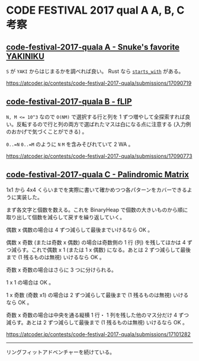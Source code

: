 # CODE FESTIVAL 2017 qual A A, B, C 考察

## [code-festival-2017-quala A - Snuke's favorite YAKINIKU](https://atcoder.jp/contests/code-festival-2017-quala/tasks/code_festival_2017_quala_a)

`S` が `YAKI` からはじまるかを調べれば良い。 Rust なら [`starts_with`](https://doc.rust-lang.org/std/primitive.str.html#method.starts_with) がある。

<https://atcoder.jp/contests/code-festival-2017-quala/submissions/17090719>

## [code-festival-2017-quala B - fLIP](https://atcoder.jp/contests/code-festival-2017-quala/tasks/code_festival_2017_quala_b)

`N, M <= 10^3` なので `O(NM)` で選択する行と列を 1 ずつ増やして全探索すれば良い。反転するので行と列の両方で選ばれたマスは白になる点に注意する (入力例のおかげで気づくことができる) 。

`0..=N` `0..=M` のように `N` `M` を含みそびれていて 2 WA 。

<https://atcoder.jp/contests/code-festival-2017-quala/submissions/17090773>

## [code-festival-2017-quala C - Palindromic Matrix](https://atcoder.jp/contests/code-festival-2017-quala/tasks/code_festival_2017_quala_c)

1x1 から 4x4 くらいまでを実際に書いて確かめつつ各パターンをカバーできるように実装した。

まず各文字と個数を数える。これを BinaryHeap で個数の大きいものから順に取り出して個数を減らして戻すを繰り返していく。

偶数 x 偶数の場合は 4 ずつ減らして最後までいけるなら OK 。

偶数 x 奇数 (または奇数 x 偶数) の場合は奇数側の 1 行 (列) を残してほかは 4 ずつ減らす。これで偶数 x 1 (または 1 x 偶数) になる。あとは 2 ずつ減らして最後まで (1 残るものは無視) いけるなら OK 。

奇数 x 奇数の場合はさらに 3 つに分けられる。

1 x 1 の場合は OK 。

1 x 奇数 (奇数 x1) の場合は 2 ずつ減らして最後まで (1 残るものは無視) いけるなら OK 。

奇数 x 奇数の場合は中央を通る縦横 1 行・ 1 列を残した他のマス分だけ 4 ずつ減らす。あとは 2 ずつ減らして最後まで (1 残るものは無視) いけるなら OK 。

<https://atcoder.jp/contests/code-festival-2017-quala/submissions/17101282>

---

リングフィットアドベンチャーを続けている。
